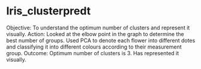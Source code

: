 # Iris_clusterpredt
Objective: To understand the optimum number of clusters and represent it visually.
Action: Looked at the elbow point in the graph to determine the best number of groups. Used PCA to denote each flower into different dotes and classifying it into different colours according to their measurement group.
Outcome: Optimum number of clusters is 3. Has represented it visually.
